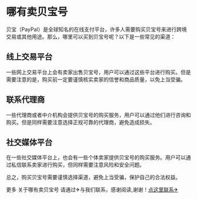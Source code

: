 # 哪有卖贝宝号

贝宝（PayPal）是全球知名的在线支付平台，许多人需要购买贝宝号来进行跨境交易或其他用途。那么，哪里可以买到贝宝号呢？以下是一些常见的渠道：

## 线上交易平台
一些网上交易平台上会有卖家出售贝宝号，用户可以通过这些平台进行购买。但是需要注意的是，购买前一定要谨慎核实卖家的信誉和商品质量，以免上当受骗。

## 联系代理商
一些代理商或者中介机构会提供贝宝号的购买服务，用户可以通过他们进行咨询和购买。但是同样需要注意选择正规可靠的代理商，避免造成损失。

## 社交媒体平台
在一些社交媒体平台上，也会有一些个体卖家提供贝宝号的购买服务。用户可以通过私信联系卖家进行购买，但同样需要注意风险和安全问题。

总之，购买贝宝号需要谨慎选择渠道，避免上当受骗，保护自己的合法权益。

更多 关于哪有卖贝宝号 请通过✈与我们联系，感谢阅读,谢谢！[点这里联系✈](https://w.k02.cc)